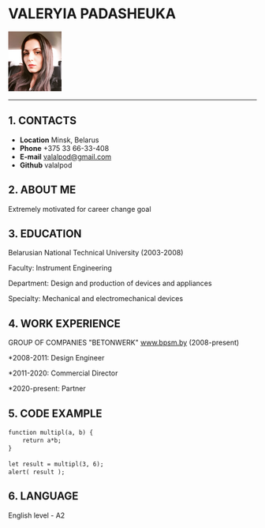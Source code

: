 # VALERYIA PADASHEUKA

![Foto_Valeryia](/image/Foto_Valeryia.png)

**********************
## 1. CONTACTS
* **Location** Minsk, Belarus
* **Phone** +375 33 66-33-408
* **E-mail** valalpod@gmail.com
* **Github** valalpod


## 2. ABOUT ME

Extremely motivated for career change goal

## 3. EDUCATION
Belarusian National Technical University (2003-2008)

Faculty: Instrument Engineering

Department: Design and production of devices and appliances

Specialty: Mechanical and electromechanical devices


## 4. WORK EXPERIENCE 
GROUP OF COMPANIES "BETONWERK" www.bpsm.by (2008-present)

*2008-2011: Design Engineer

*2011-2020: Commercial Director

*2020-present: Partner

## 5. CODE EXAMPLE

```
function multipl(a, b) {
	return a*b;
}

let result = multipl(3, 6);
alert( result );

```

## 6. LANGUAGE

English level - A2


